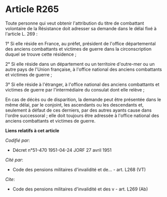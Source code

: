 # Article R265

Toute personne qui veut obtenir l'attribution du titre de combattant volontaire de la Résistance doit adresser sa demande
dans le délai fixé à l'article L. 269 :

1° Si elle réside en France, au préfet, président de l'office départemental des anciens combattants et victimes de guerre
dans la circonscription duquel se trouve cette résidence ;

2° Si elle réside dans un département ou un territoire d'outre-mer ou un autre pays de l'Union française, à l'office national
des anciens combattants et victimes de guerre ;

3° Si elle réside à l'étranger, à l'office national des anciens combattants et victimes de guerre par l'intermédiaire du
consulat dont elle relève ;

En cas de décès ou de disparition, la demande peut être présentée dans le même délai, par le conjoint, les ascendants ou les
descendants et, seulement à défaut de ces derniers, par des autres ayants cause dans l'ordre successoral ; elle doit toujours
être adressée à l'office national des anciens combattants et victimes de guerre.

**Liens relatifs à cet article**

_Codifié par_:

  - Décret n°51-470 1951-04-24 JORF 27 avril 1951

_Cité par_:

  - Code des pensions militaires d'invalidité et de... - art. L268 (VT)

_Cite_:

  - Code des pensions militaires d'invalidité et des v - art. L269 (Ab)
